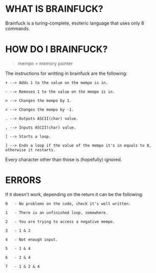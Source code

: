 # WHAT IS BRAINFUCK?

Brainfuck is a turing-complete, esoteric language that uses only 8 commands.

# HOW DO I BRAINFUCK?

> mempo = memory pointer

The instructions for writting in brainfuck are the following:

```
+ --> Adds 1 to the value on the mempo is in.

- --> Removes 1 to the value on the mempo is in.

> --> Changes the mempo by 1.

< --> Changes the mempo by -1.

. --> Outputs ASCII(char) value.

, --> Inputs ASCII(char) value.

[ --> Starts a loop.

] --> Ends a loop if the value of the mempo it's in equals to 0, otherwise it restarts.
```

Every character other than those is (hopefully) ignored.

# ERRORS
If it doesn't work, depending on the return it can be the following:

```
0   - No problems on the code, check it's well written.

1   - There is an unfinished loop, somewhere.

2   - You are trying to access a negative mempo.

3   - 1 & 2

4   - Not enough input.

5   - 1 & 4

6   - 2 & 4

7   - 1 & 2 & 4
```
